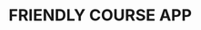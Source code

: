 <!DOCTYPE html>
<html lang="en">
<head>
    <meta charset="UTF-8">
    <meta name="viewport" content="width=device-width, initial-scale=1.0">
    <title>Grid</title>
    <link rel="stylesheet" href="style.css">
</head>
<body>
    <div class="main">
      <h1>FRIENDLY COURSE APP</h1>
    </div>
</body>
</html>
